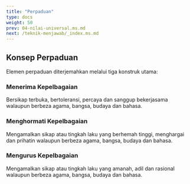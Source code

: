 ```yaml
---
title: "Perpaduan"
type: docs
weight: 50
prev: 04-nilai-universal.ms.md
next: /teknik-menjawab/_index.ms.md
---
```


## Konsep Perpaduan

Elemen perpaduan diterjemahkan melalui tiga konstruk utama:

### **Menerima Kepelbagaian** 

Bersikap terbuka, bertoleransi, percaya dan sanggup bekerjasama walaupun berbeza agama, bangsa, budaya dan bahasa.

### **Menghormati Kepelbagaian** 

Mengamalkan sikap atau tingkah laku yang berhemah tinggi, menghargai dan prihatin walaupun berbeza agama, bangsa, budaya dan bahasa.

### **Mengurus Kepelbagaian** 

Mengamalkan sikap atau tingkah laku yang amanah, adil dan rasional walaupun berbeza agama, bangsa, budaya dan bahasa.